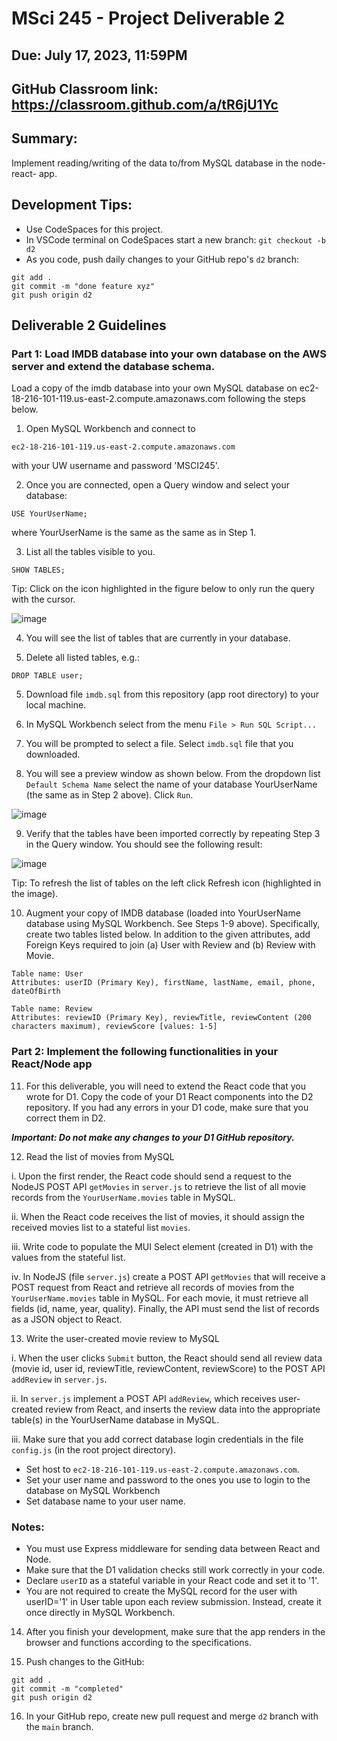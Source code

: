 # MSci 245 - Project Deliverable 2

## Due: July 17, 2023, 11:59PM

## GitHub Classroom link: https://classroom.github.com/a/tR6jU1Yc

## Summary: 
Implement reading/writing of the data to/from MySQL database in the node-react- app.

## Development Tips:
- Use CodeSpaces for this project.
- In VSCode terminal on CodeSpaces start a new branch:
```git checkout -b d2```
- As you code, push daily changes to your GitHub repo's `d2` branch:
```
git add .
git commit -m "done feature xyz"
git push origin d2
```

## Deliverable 2 Guidelines

### Part 1: Load IMDB database into your own database on the AWS server and extend the database schema.

Load a copy of the imdb database into your own MySQL database on ec2-18-216-101-119.us-east-2.compute.amazonaws.com following the steps below.
1.	Open MySQL Workbench and connect to 

```
ec2-18-216-101-119.us-east-2.compute.amazonaws.com
```

with your UW username and password 'MSCI245'.

2.	Once you are connected, open a Query window and select your database: 

```
USE YourUserName;
```

where YourUserName is the same as the same as in Step 1.

3.	List all the tables visible to you.

```
SHOW TABLES;
```

Tip: Click on the icon highlighted in the figure below to only run the query with the cursor.


![image](/img/screen1.png)

4.	You will see the list of tables that are currently in your database. 

5.	Delete all listed tables, e.g.: 

```
DROP TABLE user;
```

5.	Download file `imdb.sql` from this repository (app root directory) to your local machine. 

6.	In MySQL Workbench select from the menu `File > Run SQL Script...`

7.	You will be prompted to select a file. Select `imdb.sql` file that you downloaded.

8.	You will see a preview window as shown below. From the dropdown list `Default Schema Name` select the name of your database YourUserName (the same as in Step 2 above). Click `Run`.

![image](/img/screen2.png)

9.	Verify that the tables have been imported correctly by repeating Step 3 in the Query window. 
You should see the following result:

![image](/img/screen3.png)

Tip: To refresh the list of tables on the left click Refresh icon (highlighted in the image).

10.	Augment your copy of IMDB database (loaded into YourUserName database using MySQL Workbench. See Steps 1-9 above). Specifically, create two tables listed below. In addition to the given attributes, add Foreign Keys required to join (a) User with Review and (b) Review with Movie. 

```
Table name: User
Attributes: userID (Primary Key), firstName, lastName, email, phone, dateOfBirth
```

```
Table name: Review 
Attributes: reviewID (Primary Key), reviewTitle, reviewContent (200 characters maximum), reviewScore [values: 1-5] 
```

### Part 2: Implement the following functionalities in your React/Node app

11.	For this deliverable, you will need to extend the React code that you wrote for D1. Copy the code of your D1 React components into the D2 repository. If you had any errors in your D1 code, make sure that you correct them in D2.

***Important: Do not make any changes to your D1 GitHub repository.***

12.	Read the list of movies from MySQL 

i. Upon the first render, the React code should send a request to the NodeJS POST API `getMovies` in `server.js` to retrieve the list of all movie records from the `YourUserName.movies` table in MySQL. 

ii. When the React code receives the list of movies, it should assign the received movies list to a stateful list `movies`. 

iii. Write code to populate the MUI Select element (created in D1) with the values from the stateful list. 

iv. In NodeJS (file `server.js`) create a POST API `getMovies` that will receive a POST request from React and retrieve all records of movies from the `YourUserName.movies` table in MySQL. For each movie, it must retrieve all fields (id, name, year, quality). Finally, the API must send the list of records as a JSON object to React.

13.	Write the user-created movie review to MySQL 

i. When the user clicks `Submit` button, the React should send all review data (movie id, user id, reviewTitle, reviewContent, reviewScore) to the POST API `addReview` in `server.js`. 

ii. In `server.js` implement a POST API `addReview`, which receives user-created review from React, and inserts the review data into the appropriate table(s) in the YourUserName database in MySQL. 

iii. Make sure that you add correct database login credentials in the file `config.js` (in the root project directory). 
- Set host to `ec2-18-216-101-119.us-east-2.compute.amazonaws.com`.
- Set your user name and password to the ones you use to login to the database on MySQL Workbench
- Set database name to your user name.

### Notes:
- You must use Express middleware for sending data between React and Node.
- Make sure that the D1 validation checks still work correctly in your code.
- Declare `userID` as a stateful variable in your React code and set it to '1'.
- You are not required to create the MySQL record for the user with userID='1' in User table upon each review submission. Instead, create it once directly in MySQL Workbench. 

14.	After you finish your development, make sure that the app renders in the browser and functions according to the specifications.

15.	Push changes to the GitHub:

```
git add .
git commit -m "completed"
git push origin d2
```

16.	In your GitHub repo, create new pull request and merge `d2` branch with the `main` branch.





